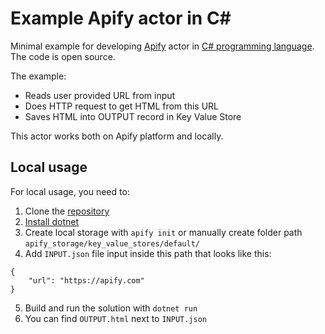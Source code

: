 # Example Apify actor in C#

Minimal example for developing [Apify](https://apify.com/) actor in [C# programming language](https://docs.microsoft.com/en-us/dotnet/csharp/tour-of-csharp/). The code is open source.

The example:

- Reads user provided URL from input
- Does HTTP request to get HTML from this URL
- Saves HTML into OUTPUT record in Key Value Store

This actor works both on Apify platform and locally.

## Local usage

For local usage, you need to:

1. Clone the [repository](https://github.com/PatrikTrefil/c-sharp-apify-actor-example)
2. [Install dotnet](https://dotnet.microsoft.com/en-us/download)
3. Create local storage with `apify init` or manually create folder path `apify_storage/key_value_stores/default/`
4. Add `INPUT.json` file input inside this path that looks like this:

```
{
    "url": "https://apify.com"
}
```

5. Build and run the solution with `dotnet run`
6. You can find `OUTPUT.html` next to `INPUT.json`
